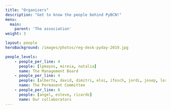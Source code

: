 ```yaml
---
title: "Organizers"
description: "Get to know the people behind PyBCN!"
menu:
  main:
    parent: 'The association'
weight: 3

layout: people
heroBackground: /images/photos/reg-desk-pyday-2019.jpg

people_levels:
    - people_per_line: 4
      people: [lpmayos, mireia, natalia]
      name: The Management Board
    - people_per_line: 4
      people: [alberto, david, dimitri, eloi, ifosch, jordi, josep, loris, nuria, rberenguel, xavi]
      name: The Permanent Committee
    - people_per_line: 6
      people: [angel, esteve, ricardo]
      name: Our collaborators
---
```

